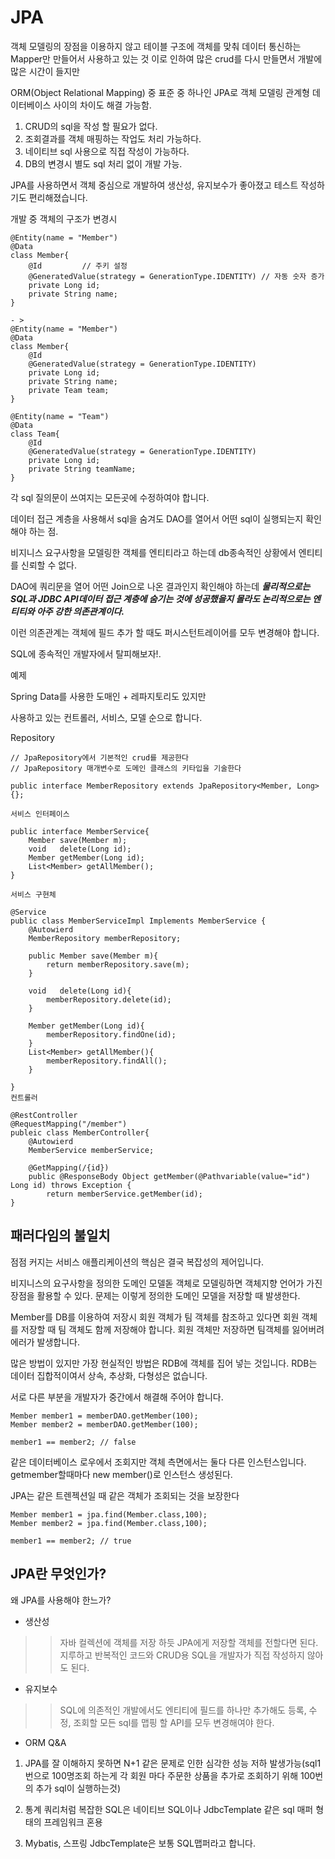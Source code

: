 # JPA

객체 모델링의 장점을 이용하지 않고 테이블 구조에 객체를 맞춰 데이터 통신하는 Mapper만 만들어서 사용하고 있는 것 이로 인하여
많은 crud를 다시 만들면서 개발에 많은 시간이 들지만

ORM(Object Relational Mapping) 중 표준 중 하나인 JPA로 객체 모델링 관계형 데이터베이스 사이의 차이도 해결 가능함.
1. CRUD의 sql을 작성 할 필요가 없다.
2. 조회결과를 객체 매핑하는 작업도 처리 가능하다.
3. 네이티브 sql 사용으로 직접 작성이 가능하다.
4. DB의 변경시 별도 sql 처리 없이 개발 가능.

JPA를 사용하면서 객체 중심으로 개발하여 생산성, 유지보수가 좋아졌고 테스트 작성하기도 편리해졌습니다.

개발 중 객체의 구조가 변경시 

```{.java}
@Entity(name = "Member")
@Data
class Member{    
    @Id         // 주키 설정
    @GeneratedValue(strategy = GenerationType.IDENTITY) // 자동 숫자 증가
    private Long id;
    private String name;
}

- > 
@Entity(name = "Member")
@Data
class Member{
    @Id
    @GeneratedValue(strategy = GenerationType.IDENTITY)
    private Long id;
    private String name;
    private Team team;
}

@Entity(name = "Team")
@Data
class Team{        
    @Id
    @GeneratedValue(strategy = GenerationType.IDENTITY)
    private Long id;
    private String teamName;
}
```
각 sql 질의문이 쓰여지는 모든곳에 수정하여야 합니다.

데이터 접근 계층을 사용해서 sql을 숨겨도 DAO를 열어서 어떤 sql이 실행되는지 확인해야 하는 점.

비지니스 요구사항을 모델링한 객체를 엔티티라고 하는데 db종속적인 상황에서 엔티티를 신뢰할 수 없다.

DAO에 쿼리문을 열어 어떤 Join으로 나온 결과인지 확인해야 하는데 ***물리적으로는 SQL과 JDBC API데이터 접근 계층에
숨기는 것에 성공했을지 몰라도 논리적으로는 엔티티와 아주 강한 의존관계이다.***

이런 의존관계는 객체에 필드 추가 할 때도 퍼시스턴트레이어를 모두 변경해야 합니다.

SQL에 종속적인 개발자에서 탈피해보자!.

예제

Spring Data를 사용한 도매인 + 레파지토리도 있지만

사용하고 있는 컨트롤러, 서비스, 모델 순으로 합니다.

Repository

```{.java}
// JpaRepository에서 기본적인 crud를 제공한다
// JpaRepository 매개변수로 도메인 클래스의 키타입을 기술한다

public interface MemberRepository extends JpaRepository<Member, Long>{};

서비스 인터페이스

public interface MemberService{
    Member save(Member m);
    void   delete(Long id);
    Member getMember(Long id);
    List<Member> getAllMember();
}

서비스 구현체

@Service
public class MemberServiceImpl Implements MemberService {
    @Autowierd
    MemberRepository memberRepository;

    public Member save(Member m){
        return memberRepository.save(m);
    }

    void   delete(Long id){
        memberRepository.delete(id);
    }

    Member getMember(Long id){
        memberRepository.findOne(id);
    }
    List<Member> getAllMember(){
        memberRepository.findAll();
    }

}
컨트롤러

@RestController
@RequestMapping("/member")
publeic class MemberController{
    @Autowierd
    MemberService memberService;

    @GetMapping(/{id})
    public @ResponseBody Object getMember(@Pathvariable(value="id") Long id) throws Exception {
        return memberService.getMember(id);
}
```

## 패러다임의 불일치

점점 커지는 서비스 애플리케이션의 핵심은 결국 복잡성의 제어입니다.

비지니스의 요구사항을 정의한 도메인 모델돋 객체로 모델링하면 객체지향 언어가 가진 장점을 활용할 수 있다.
문제는 이렇게 정의한 도메인 모델을 저장할 때 발생한다.

Member를 DB를 이용하여 저장시 회원 객체가 팀 객체를 참조하고 있다면 회원 객체를 저장할 때 팀 객체도 함께 저장해야 합니다.
회원 객체만 저장하면 팀객체를 잃어버려 에러가 발생합니다.

많은 방법이 있지만 가장 현실적인 방법은 RDB에 객체를 집어 넣는 것입니다. 
RDB는 데이터 집합적이여서 상속, 추상화, 다형성은 없습니다.

서로 다른 부분을 개발자가 중간에서 해결해 주어야 합니다.

```{.java}
Member member1 = memberDAO.getMember(100);
Member member2 = memberDAO.getMember(100);

member1 == member2; // false
```

같은 데이터베이스 로우에서 조회지만 객체 측면에서는 둘다 다른 인스턴스입니다. getmember할때마다 new member()로 인스턴스 생성된다.

JPA는 같은 트렌젝션일 때 같은 객체가 조회되는 것을 보장한다

```{.java}
Member member1 = jpa.find(Member.class,100);
Member member2 = jpa.find(Member.class,100);

member1 == member2; // true
```
## JPA란 무엇인가?

왜 JPA를 사용해야 한느가?

* 생산성
>> 자바 컬렉션에 객체를 저장 하듯 JPA에게 저장할 객체를 전할다면 된다.
>> 지루하고 반복적인 코드와 CRUD용 SQL을 개발자가 직접 작성하지 않아도 된다.

* 유지보수
>>SQL에 의존적인 개발에서도 엔티티에 필드를 하나만 추가해도 등록, 수정, 조회할 모든 sql를 맵핑 할
>>API를 모두 변경해여야 한다.

* ORM Q&A
1. JPA를 잘 이해하지 못하면 N+1 같은 문제로 인한 심각한 성능 저하 발생가능(sql1번으로 100명조회 하는게 각 회원
마다 주문한 상품을 추가로 조회하기 위해 100번의 추가 sql이 실행하는것)

2. 통계 쿼리처럼 복잡한 SQL은 네이티브 SQL이나 JdbcTemplate 같은 sql 매퍼 형태의 프레임워크 혼용

3. Mybatis, 스프링 JdbcTemplate은 보통 SQL맵퍼라고 합니다.


